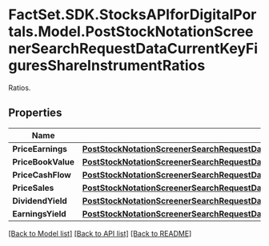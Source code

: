 # FactSet.SDK.StocksAPIforDigitalPortals.Model.PostStockNotationScreenerSearchRequestDataCurrentKeyFiguresShareInstrumentRatios
Ratios.

## Properties

Name | Type | Description | Notes
------------ | ------------- | ------------- | -------------
**PriceEarnings** | [**PostStockNotationScreenerSearchRequestDataCurrentKeyFiguresShareInstrumentRatiosPriceEarnings**](PostStockNotationScreenerSearchRequestDataCurrentKeyFiguresShareInstrumentRatiosPriceEarnings.md) |  | [optional] 
**PriceBookValue** | [**PostStockNotationScreenerSearchRequestDataCurrentKeyFiguresShareInstrumentRatiosPriceBookValue**](PostStockNotationScreenerSearchRequestDataCurrentKeyFiguresShareInstrumentRatiosPriceBookValue.md) |  | [optional] 
**PriceCashFlow** | [**PostStockNotationScreenerSearchRequestDataCurrentKeyFiguresShareInstrumentRatiosPriceCashFlow**](PostStockNotationScreenerSearchRequestDataCurrentKeyFiguresShareInstrumentRatiosPriceCashFlow.md) |  | [optional] 
**PriceSales** | [**PostStockNotationScreenerSearchRequestDataCurrentKeyFiguresShareInstrumentRatiosPriceSales**](PostStockNotationScreenerSearchRequestDataCurrentKeyFiguresShareInstrumentRatiosPriceSales.md) |  | [optional] 
**DividendYield** | [**PostStockNotationScreenerSearchRequestDataCurrentKeyFiguresShareInstrumentRatiosDividendYield**](PostStockNotationScreenerSearchRequestDataCurrentKeyFiguresShareInstrumentRatiosDividendYield.md) |  | [optional] 
**EarningsYield** | [**PostStockNotationScreenerSearchRequestDataCurrentKeyFiguresShareInstrumentRatiosEarningsYield**](PostStockNotationScreenerSearchRequestDataCurrentKeyFiguresShareInstrumentRatiosEarningsYield.md) |  | [optional] 

[[Back to Model list]](../README.md#documentation-for-models) [[Back to API list]](../README.md#documentation-for-api-endpoints) [[Back to README]](../README.md)

